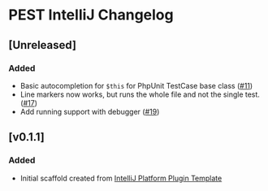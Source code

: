 <!-- Keep a Changelog guide -> https://keepachangelog.com -->

# PEST IntelliJ Changelog

## [Unreleased]
### Added
- Basic autocompletion for `$this` for PhpUnit TestCase base class ([#11](https://github.com/pestphp/pest-intellij/pull/11))
- Line markers now works, but runs the whole file and not the single test. ([#17](https://github.com/pestphp/pest-intellij/pull/17))
- Add running support with debugger ([#19](https://github.com/pestphp/pest-intellij/pull/19))

## [v0.1.1]
### Added
- Initial scaffold created from [IntelliJ Platform Plugin Template](https://github.com/JetBrains/intellij-platform-plugin-template)
